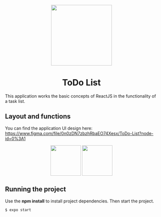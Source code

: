 <p align="center">
  <img src="https://github.com/lilicrst/todo-list/readme/Logo.png" width="200" />
</p>

<h1 align="center">
  ToDo List
</h1>

This application works the basic concepts of ReactJS in the functionality of a task list.

## Layout and functions

You can find the application UI design here: https://www.figma.com/file/0n0zDN7zbzhRbaEO74Xesx/ToDo-List?node-id=0%3A1

<p align="center">
  <img src="https://github.com/lilicrst/todo-list/readme/home-emptylist.png" width="100" />
  <img src="https://github.com/lilicrst/todo-list/readme/home.png" width="100" />
</p>


## Running the project

Use the **npm install** to install project dependencies.
Then start the project.

```cl
$ expo start
```
